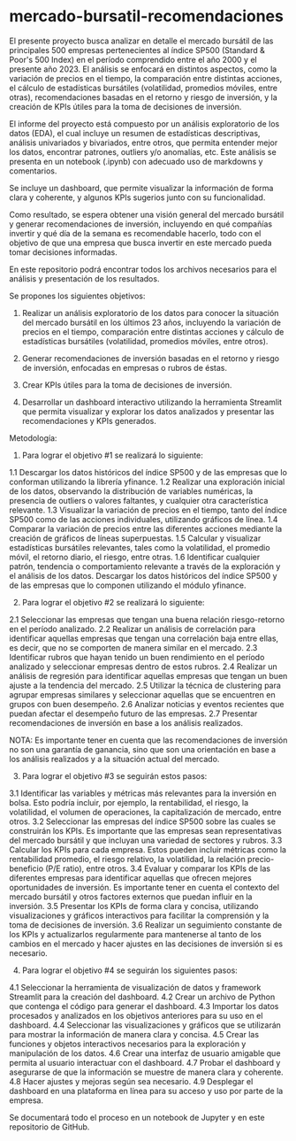 # mercado-bursatil-recomendaciones

El presente proyecto busca analizar en detalle el mercado bursátil de las principales 500 empresas pertenecientes al índice SP500 (Standard & Poor's 500 Index) en el período comprendido entre el año 2000 y el presente año 2023. El análisis se enfocará en distintos aspectos, como la variación de precios en el tiempo, la comparación entre distintas acciones, el cálculo de estadísticas bursátiles (volatilidad, promedios móviles, entre otras), recomendaciones basadas en el retorno y riesgo de inversión, y la creación de KPIs útiles para la toma de decisiones de inversión.

El informe del proyecto está compuesto por un análisis exploratorio de los datos (EDA), el cual incluye un resumen de estadísticas descriptivas, análisis univariados y bivariados, entre otros, que permita entender mejor los datos, encontrar patrones, outliers y/o anomalías, etc. Este análisis se presenta en un notebook (.ipynb) con adecuado uso de markdowns y comentarios.

Se incluye un dashboard, que permite visualizar la información de forma clara y coherente, y algunos KPIs sugerios junto con su funcionalidad. 

Como resultado, se espera obtener una visión general del mercado bursátil y generar recomendaciones de inversión, incluyendo en qué compañías invertir y qué día de la semana es recomendable hacerlo, todo con el objetivo de que una empresa que busca invertir en este mercado pueda tomar decisiones informadas.

En este repositorio podrá encontrar todos los archivos necesarios para el análisis y presentación de los resultados.

Se propones los siguientes objetivos:

1) Realizar un análisis exploratorio de los datos para conocer la situación del mercado bursátil en los últimos 23 años, incluyendo la variación de precios en el tiempo, comparación entre distintas acciones y cálculo de estadísticas bursátiles (volatilidad, promedios móviles, entre otros).

2) Generar recomendaciones de inversión basadas en el retorno y riesgo de inversión, enfocadas en empresas o rubros de éstas.

3) Crear KPIs útiles para la toma de decisiones de inversión.

4) Desarrollar un dashboard interactivo utilizando la herramienta Streamlit que permita visualizar y explorar los datos analizados y presentar las recomendaciones y KPIs generados.

Metodología:

1) Para lograr el objetivo #1 se realizará lo siguiente: 

1.1 Descargar los datos históricos del índice SP500 y de las empresas que lo conforman utilizando la librería yfinance.
1.2 Realizar una exploración inicial de los datos, observando la distribución de variables numéricas, la presencia de outliers o valores faltantes, y cualquier otra característica relevante.
1.3 Visualizar la variación de precios en el tiempo, tanto del índice SP500 como de las acciones individuales, utilizando gráficos de línea.
1.4 Comparar la variación de precios entre las diferentes acciones mediante la creación de gráficos de líneas superpuestas.
1.5 Calcular y visualizar estadísticas bursátiles relevantes, tales como la volatilidad, el promedio móvil, el retorno diario, el riesgo, entre otras.
1.6 Identificar cualquier patrón, tendencia o comportamiento relevante a través de la exploración y el análisis de los datos.
Descargar los datos históricos del índice SP500 y de las empresas que lo componen utilizando el módulo yfinance.

2) Para lograr el objetivo #2 se realizará lo siguiente:

2.1 Seleccionar las empresas que tengan una buena relación riesgo-retorno en el período analizado.
2.2 Realizar un análisis de correlación para identificar aquellas empresas que tengan una correlación baja entre ellas, es decir, que no se comporten de manera similar en el mercado.
2.3 Identificar rubros que hayan tenido un buen rendimiento en el período analizado y seleccionar empresas dentro de estos rubros.
2.4 Realizar un análisis de regresión para identificar aquellas empresas que tengan un buen ajuste a la tendencia del mercado.
2.5 Utilizar la técnica de clustering para agrupar empresas similares y seleccionar aquellas que se encuentren en grupos con buen desempeño.
2.6 Analizar noticias y eventos recientes que puedan afectar el desempeño futuro de las empresas.
2.7 Presentar recomendaciones de inversión en base a los análisis realizados.

NOTA: Es importante tener en cuenta que las recomendaciones de inversión no son una garantía de ganancia, sino que son una orientación en base a los análisis realizados y a la situación actual del mercado.

3) Para lograr el objetivo #3 se seguirán estos pasos:

3.1 Identificar las variables y métricas más relevantes para la inversión en bolsa. Esto podría incluir, por ejemplo, la rentabilidad, el riesgo, la volatilidad, el volumen de operaciones, la capitalización de mercado, entre otros.
3.2 Seleccionar las empresas del índice SP500 sobre las cuales se construirán los KPIs. Es importante que las empresas sean representativas del mercado bursátil y que incluyan una variedad de sectores y rubros.
3.3 Calcular los KPIs para cada empresa. Estos pueden incluir métricas como la rentabilidad promedio, el riesgo relativo, la volatilidad, la relación precio-beneficio (P/E ratio), entre otros.
3.4 Evaluar y comparar los KPIs de las diferentes empresas para identificar aquellas que ofrecen mejores oportunidades de inversión. Es importante tener en cuenta el contexto del mercado bursátil y otros factores externos que puedan influir en la inversión.
3.5 Presentar los KPIs de forma clara y concisa, utilizando visualizaciones y gráficos interactivos para facilitar la comprensión y la toma de decisiones de inversión.
3.6 Realizar un seguimiento constante de los KPIs y actualizarlos regularmente para mantenerse al tanto de los cambios en el mercado y hacer ajustes en las decisiones de inversión si es necesario.

4) Para lograr el objetivo #4 se seguirán los siguientes pasos: 

4.1 Seleccionar la herramienta de visualización de datos y framework Streamlit para la creación del dashboard.
4.2 Crear un archivo de Python que contenga el código para generar el dashboard.
4.3 Importar los datos procesados y analizados en los objetivos anteriores para su uso en el dashboard.
4.4 Seleccionar las visualizaciones y gráficos que se utilizarán para mostrar la información de manera clara y concisa.
4.5 Crear las funciones y objetos interactivos necesarios para la exploración y manipulación de los datos.
4.6 Crear una interfaz de usuario amigable que permita al usuario interactuar con el dashboard.
4.7 Probar el dashboard y asegurarse de que la información se muestre de manera clara y coherente.
4.8 Hacer ajustes y mejoras según sea necesario.
4.9 Desplegar el dashboard en una plataforma en línea para su acceso y uso por parte de la empresa.


Se documentará todo el proceso en un notebook de Jupyter y en este repositorio de GitHub.

